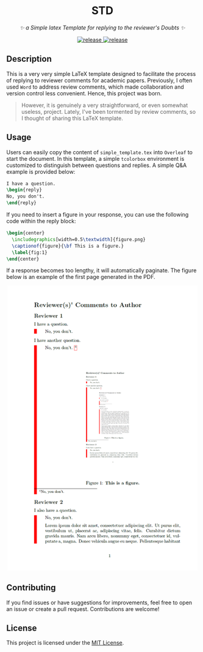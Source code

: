 <div align="center">

#  STD

_✨ a Simple latex Template for replying to the reviewer's Doubts ✨_

</div>

<p align="center">
  <a href="https://github.com/SukiYume/STD">
    <img src="https://img.shields.io/badge/LatexTemplate-STD-da282a" alt="release">
  </a>
  <a href="https://github.com/SukiYume/STD/stargazers">
    <img src="https://img.shields.io/github/stars/SukiYume/STD.svg?label=Stars&logo=github" alt="release">
  </a>
</p>

## Description

This is a very very simple LaTeX template designed to facilitate the process of replying to reviewer comments for academic papers. Previously, I often used `Word` to address review comments, which made collaboration and version control less convenient. Hence, this project was born. 

> However, it is genuinely a very straightforward, or even somewhat useless, project. Lately, I've been tormented by review comments, so I thought of sharing this LaTeX template.

## Usage

Users can easily copy the content of `simple_template.tex` into `Overleaf` to start the document. In this template, a simple `tcolorbox` environment is customized to distinguish between questions and replies. A simple Q&A example is provided below:

```latex
I have a question.
\begin{reply}
No, you don't.
\end{reply}
```

If you need to insert a figure in your response, you can use the following code within the reply block:

```latex
\begin{center}
  \includegraphics[width=0.5\textwidth]{figure.png}
  \captionof{figure}{\bf This is a figure.}
  \label{fig:1}
\end{center}
```

If a response becomes too lengthy, it will automatically paginate. The figure below is an example of the first page generated in the PDF.

<div align="center"><img src="figure.png" alt="reply" width="500px" /></div>

## Contributing

If you find issues or have suggestions for improvements, feel free to open an issue or create a pull request. Contributions are welcome!

## License

This project is licensed under the [MIT License](LICENSE).